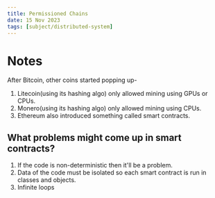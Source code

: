 ```yaml
---
title: Permissioned Chains
date: 15 Nov 2023
tags: [subject/distributed-system]
---
```

# Notes
After Bitcoin, other coins started popping up- 
1) Litecoin(using its hashing algo) only allowed mining using GPUs or CPUs.
2) Monero(using its hashing algo) only allowed mining using CPUs.
3) Ethereum also introduced something called smart contracts.
## What problems might come up in smart contracts? 
1) If the code is non-deterministic then it'll be a problem.
2) Data of the code must be isolated so each smart contract is run in classes and objects.
3) Infinite loops